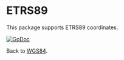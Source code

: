 # ETRS89

This package supports ETRS89 coordinates.

[![GoDoc](https://godoc.org/github.com/wroge/wgs84/etrs89?status.svg)](https://godoc.org/github.com/wroge/wgs84/etrs89)

Back to [WGS84](https://github.com/wroge/wgs84).